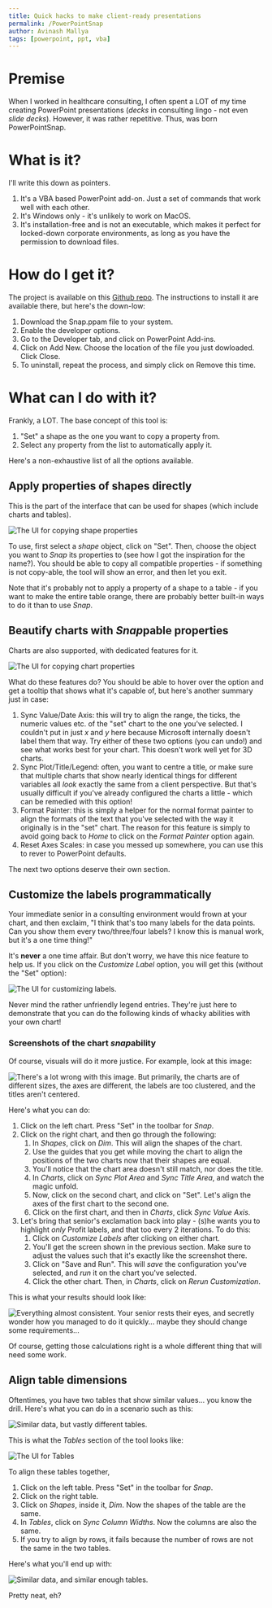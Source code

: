 ```yaml
---
title: Quick hacks to make client-ready presentations
permalink: /PowerPointSnap
author: Avinash Mallya
tags: [powerpoint, ppt, vba]
---
```


# Premise

When I worked in healthcare consulting, I often spent a LOT of my time creating PowerPoint presentations (*decks* in consulting lingo - not even *slide decks*). However, it was rather repetitive. Thus, was born PowerPointSnap.

# What is it?

I'll write this down as pointers.

1. It's a VBA based PowerPoint add-on. Just a set of commands that work well with each other.
2. It's Windows only - it's unlikely to work on MacOS.
3. It's installation-free and is not an executable, which makes it perfect for locked-down corporate environments, as long as you have the permission to download files.

# How do I get it?

The project is available on this [Github repo](https://github.com/avimallu/PowerPointSnap). The instructions to install it are available there, but here's the down-low:

1. Download the Snap.ppam file to your system.
2. Enable the developer options.
3. Go to the Developer tab, and click on PowerPoint Add-ins.
4. Click on Add New. Choose the location of the file you just dowloaded. Click Close.
5. To uninstall, repeat the process, and simply click on Remove this time.

# What can I do with it?

Frankly, a LOT. The base concept of this tool is:

1. "Set" a shape as the one you want to copy a property from.
2. Select any property from the list to automatically apply it.

Here's a non-exhaustive list of all the options available.

## Apply properties of shapes directly

This is the part of the interface that can be used for shapes (which include charts and tables).

![The UI for copying *shape* properties](./assets/002_power_point_snap/01_Shapes.png)

To use, first select a *shape* object, click on "Set". Then, choose the object you want to *Snap* its properties to (see how I got the inspiration for the name?). You should be able to copy all compatible properties - if something is not copy-able, the tool will show an error, and then let you exit.

Note that it's probably not to apply a property of a shape to a table - if you want to make the entire table orange, there are probably better built-in ways to do it than to use *Snap*.

## Beautify charts with *Snap*pable properties

Charts are also supported, with dedicated features for it.

![The UI for copying *chart* properties](./assets/002_power_point_snap/02_Charts.png)

What do these features do? You should be able to hover over the option and get a tooltip that shows what it's capable of, but here's another summary just in case:

1. Sync Value/Date Axis: this will try to align the range, the ticks, the numeric values etc. of the "set" chart to the one you've selected. I couldn't put in just $x$ and $y$ here because Microsoft internally doesn't label them that way. Try either of these two options (you can undo!) and see what works best for your chart. This doesn't work well yet for 3D charts.
2. Sync Plot/Title/Legend: often, you want to centre a title, or make sure that multiple charts that show nearly identical things for different variables all *look* exactly the same from a client perspective. But that's usually difficult if you've already configured the charts a little - which can be remedied with this option!
3. Format Painter: this is simply a helper for the normal format painter to align the formats of the text that you've selected with the way it originally is in the "set" chart. The reason for this feature is simply to avoid going back to *Home* to click on the *Format Painter* option again.
4. Reset Axes Scales: in case you messed up somewhere, you can use this to rever to PowerPoint defaults.

The next two options deserve their own section.

## Customize the labels programmatically

Your immediate senior in a consulting environment would frown at your chart, and then exclaim, "I think that's too many labels for the data points. Can you show them every two/three/four labels? I know this is manual work, but it's a one time thing!"

It's **never** a one time affair. But don't worry, we have this nice feature to help us. If you click on the *Customize Label* option, you will get this (without the "Set" option):

![The UI for customizing labels.](./assets/002_power_point_snap/DataLabelsScreenshot.JPG)

Never mind the rather unfriendly legend entries. They're just here to demonstrate that you can do the following kinds of whacky abilities with your own chart!

### Screenshots of the chart *snap*ability

Of course, visuals will do it more justice. For example, look at this image:

![There's a lot wrong with this image. But primarily, the charts are of different sizes, the axes are different, the labels are too clustered, and the titles aren't centered.](./assets/002_power_point_snap/Revenue_Presentation_1.png)

Here's what you can do:

1. Click on the left chart. Press "Set" in the toolbar for *Snap*.
2. Click on the right chart, and then go through the following:
	1. In *Shapes*, click on *Dim*. This will align the shapes of the chart.
	2. Use the guides that you get while moving the chart to align the positions of the two charts now that their shapes are equal.
	3. You'll notice that the chart area doesn't still match, nor does the title.
	4. In *Charts*, click on *Sync Plot Area* and *Sync Title Area*, and watch the magic unfold.
	5. Now, click on the second chart, and click on "Set". Let's align the axes of the first chart to the second one.
	6. Click on the first chart, and then in *Charts*, click *Sync Value Axis*.
3. Let's bring that senior's exclamation back into play - (s)he wants you to highlight *only* Profit labels, and that too every 2 iterations. To do this:
	1. Click on *Customize Labels* after clicking on either chart.
	2. You'll get the screen shown in the previous section. Make sure to adjust the values such that it's exactly like the screenshot there.
	3. Click on "Save and Run". This will *save* the configuration you've selected, and *run* it on the chart you've selected.
	4. Click the other chart. Then, in *Charts*, click on *Rerun Customization*.

This is what your results should look like:

![Everything almost consistent. Your senior rests their eyes, and secretly wonder how you managed to do it quickly... maybe they should change some requirements...](./assets/002_power_point_snap/Revenue_Presentation_2.png)

Of course, getting those calculations right is a whole different thing that will need some work.

## Align table dimensions

Oftentimes, you have two tables that show similar values... you know the drill. Here's what you can do in a scenario such as this:

![Similar data, but vastly different tables.](./assets/002_power_point_snap/Table_Presentation_1.png)

This is what the *Tables* section of the tool looks like:

![The UI for *Tables*](./assets/002_power_point_snap/03_Tables.png)

To align these tables together,

1. Click on the left table. Press "Set" in the toolbar for *Snap*.
2. Click on the right table.
3. Click on *Shapes*, inside it, *Dim*. Now the shapes of the table are the same.
4. In *Tables*, click on *Sync Column Widths*. Now the columns are also the same.
5. If you try to align by rows, it fails because the number of rows are not the same in the two tables.

Here's what you'll end up with:

![Similar data, and similar enough tables.](./assets/002_power_point_snap/Table_Presentation_2.png)

Pretty neat, eh?




